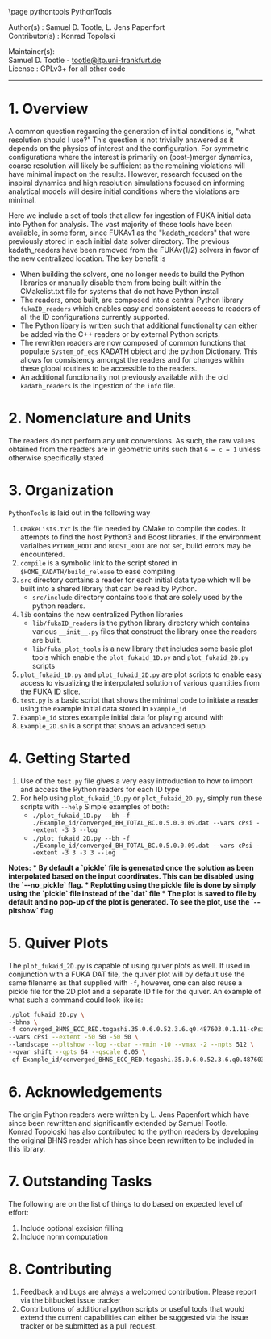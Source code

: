 \page pythontools PythonTools

Author(s)    : Samuel D. Tootle,  L. Jens Papenfort  
Contributor(s) : Konrad Topolski

Maintainer(s):  
Samuel D. Tootle - tootle@itp.uni-frankfurt.de  
License      : GPLv3+ for all other code

--------------------------------------------------------------------------

# 1. Overview

A common question regarding the generation of initial conditions is, 
"what resolution should I use?" This question is
not trivially answered as it depends on the physics of interest and the configuration.
For symmetric configurations where the interest is primarily on (post-)merger dynamics,
coarse resolution will likely be sufficient as the remaining violations will have minimal
impact on the results. However, research focused on the inspiral dynamics and high resolution
simulations focused on informing analytical models will desire initial conditions where
the violations are minimal.

Here we include a set of tools that allow for ingestion of FUKA initial data into Python 
for analysis. The vast majority of these tools have been available, in some form, since FUKAv1 
as the "kadath_readers" that were previously stored in each initial data solver directory. 
The previous kadath_readers have been removed from the FUKAv(1/2) solvers in favor of the
new centralized location.  The key benefit is

* When building the solvers, one no longer needs to build the Python libraries or manually
disable them from being built within the CMakelist.txt file for systems that do not have 
Python install
* The readers, once built, are composed into a central Python library `fukaID_readers` which
enables easy and consistent access to readers of all the ID configurations currently supported.
* The Python libary is written such that additional functionality can either be added via
the C++ readers or by external Python scripts.
* The rewritten readers are now composed of common functions that populate `System_of_eqs` 
KADATH object and the python Dictionary.  This allows for consistency amongst the readers and
for changes within these global routines to be accessible to the readers.
* An additional functionality not previously available with the old `kadath_readers` is the
ingestion of the `info` file.

# 2. Nomenclature and Units

The readers do not perform any unit conversions.  As such, the raw values obtained from 
the readers are in geometric units such that `G = c = 1` unless otherwise specifically stated


# 3. Organization

`PythonTools` is laid out in the following way

1. `CMakeLists.txt` is the file needed by CMake to compile the codes.  It attempts to find
the host Python3 and Boost libraries.  If the environment varialbes `PYTHON_ROOT` and `BOOST_ROOT`
are not set, build errors may be encountered.
2. `compile` is a symbolic link to the script stored in `$HOME_KADATH/build_release` to ease compiling
3. `src` directory contains a reader for each initial data type which will be built into a 
shared library that can be read by Python.
    * `src/include` directory contains tools that are solely used by the python readers.
4. `lib` contains the new centralized Python libraries
    * `lib/fukaID_readers` is the python library directory which contains various `__init__.py`
    files that construct the library once the readers are built.
    * `lib/fuka_plot_tools` is a new library that includes some basic plot tools which enable
    the `plot_fukaid_1D.py` and `plot_fukaid_2D.py` scripts
5. `plot_fukaid_1D.py` and `plot_fukaid_2D.py` are plot scripts to enable easy access to
visualizing the interpolated solution of various quantities from the FUKA ID slice.
6. `test.py` is a basic script that shows the minimal code to initiate a reader using the example
initial data stored in `Example_id`
7. `Example_id` stores example initial data for playing around with
8. `Example_2D.sh` is a script that shows an advanced setup

# 4. Getting Started

1. Use of the `test.py` file gives a very easy introduction to how to import and access
the Python readers for each ID type
2. For help using `plot_fukaid_1D.py` or `plot_fukaid_2D.py`, simply run these scripts with `--help`
Simple examples of both:
    * ```./plot_fukaid_1D.py --bh -f ./Example_id/converged_BH_TOTAL_BC.0.5.0.0.09.dat --vars cPsi --extent -3 3 --log```
    * ```./plot_fukaid_2D.py --bh -f ./Example_id/converged_BH_TOTAL_BC.0.5.0.0.09.dat --vars cPsi --extent -3 3 -3 3 --log```

<b>
Notes:
* By default a `pickle` file is generated once the solution as been interpolated based on the input
coordinates.  This can be disabled using the `--no_pickle` flag.
* Replotting using the pickle file is done by simply using the `pickle` file instead of 
the `dat` file
* The plot is saved to file by default and no pop-up of the plot is generated.  To see the plot,
use the `--pltshow` flag

</b>

# 5. Quiver Plots

The `plot_fukaid_2D.py` is capable of using quiver plots as well.  If used in conjunction with a
FUKA DAT file, the quiver plot will by default use the same filename as that supplied with `-f`,
however, one can also reuse a pickle file for the 2D plot and a separate ID file for the quiver.
An example of what such a command could look like is:
```bash
./plot_fukaid_2D.py \
--bhns \
-f converged_BHNS_ECC_RED.togashi.35.0.6.0.52.3.6.q0.487603.0.1.11-cPsi_2D.pickle \
--vars cPsi --extent -50 50 -50 50 \
--landscape --pltshow --log --cbar --vmin -10 --vmax -2 --npts 512 \
--qvar shift --qpts 64 --qscale 0.05 \
-qf Example_id/converged_BHNS_ECC_RED.togashi.35.0.6.0.52.3.6.q0.487603.0.1.11.dat
```


# 6. Acknowledgements

The origin Python readers were written by L. Jens Papenfort which have since been rewritten 
and significantly extended by Samuel Tootle.  
Konrad Topoloski has also contributed to the python readers by developing the original 
BHNS reader which has since been rewritten to be included in this library.

# 7. Outstanding Tasks

The following are on the list of things to do based on expected level of effort:

1. Include optional excision filling
2. Include norm computation

# 8. Contributing

1. Feedback and bugs are always a welcomed contribution.  Please report via the bitbucket issue
tracker
2. Contributions of additional python scripts or useful tools that would extend the current
capabilities can either be suggested via the issue tracker or be submitted as a pull request.